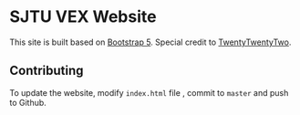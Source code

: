 # SJTU VEX Website

This site is built based on [Bootstrap 5](https://getbootstrap.com/). Special credit to [TwentyTwentyTwo](https://twentytwentytwo.co.uk/).

## Contributing

To update the website, modify `index.html` file , commit to `master` and push to Github.
